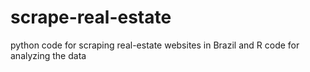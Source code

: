 # scrape-real-estate
python code for scraping real-estate websites in Brazil and R code for analyzing the data
